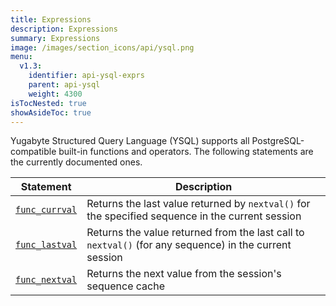 ```yaml
---
title: Expressions
description: Expressions
summary: Expressions
image: /images/section_icons/api/ysql.png
menu:
  v1.3:
    identifier: api-ysql-exprs
    parent: api-ysql
    weight: 4300
isTocNested: true
showAsideToc: true
---
```


Yugabyte Structured Query Language (YSQL) supports all PostgreSQL-compatible built-in functions and operators. The following statements are the currently documented ones.

| Statement | Description |
|-----------|-------------|
| [`func_currval`](func_currval) | Returns the last value returned by `nextval()` for the specified sequence in the current session |
| [`func_lastval`](func_lastval) | Returns the value returned from the last call to `nextval()` (for any sequence) in the current session|
| [`func_nextval`](func_nextval) | Returns the next value from the session's sequence cache |

